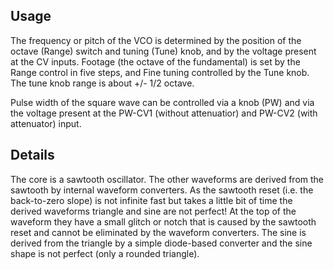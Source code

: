 ## Usage

The frequency or pitch of the VCO is determined by the position of the octave
(Range) switch and tuning (Tune) knob, and by the voltage present at the CV
inputs. Footage (the octave of the fundamental) is set by the Range control in
five steps, and Fine tuning controlled by the Tune knob. The tune knob range
is about +/- 1/2 octave.

Pulse width of the square wave can be controlled via a knob (PW) and via the
voltage present at the PW-CV1 (without attenuatior) and PW-CV2 (with
attenuator) input.

## Details

The core is a sawtooth oscillator. The other waveforms are derived from the
sawtooth by internal waveform converters. As the sawtooth reset (i.e. the
back-to-zero slope) is not infinite fast but takes a little bit of time the
derived waveforms triangle and sine are not perfect! At the top of the
waveform they have a small glitch or notch that is caused by the sawtooth
reset and cannot be eliminated by the waveform converters. The sine is derived
from the triangle by a simple diode-based converter and the sine shape is not
perfect (only a rounded triangle).

